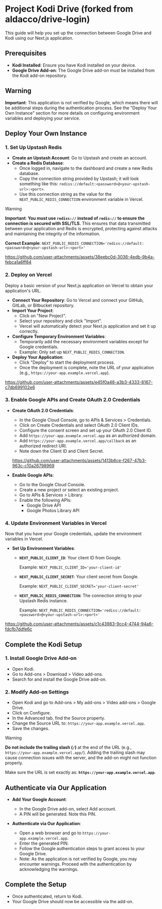 

# Project Kodi Drive (forked from aldacco/drive-login)

This guide will help you set up the connection between Google Drive and Kodi using our Next.js application.

## Prerequisites

- **Kodi Installed**: Ensure you have Kodi installed on your device.
- **Google Drive Add-on**: The Google Drive add-on must be installed from the Kodi add-on repository.

## Warning

**Important**: This application is not verified by Google, which means there will be additional steps during the authentication process. See the "Deploy Your Own Instance" section for more details on configuring environment variables and deploying your service.

## Deploy Your Own Instance

### 1. Set Up Upstash Redis

- **Create an Upstash Account**: Go to Upstash and create an account.
- **Create a Redis Database**:
  - Once logged in, navigate to the dashboard and create a new Redis database.
  - Copy the connection string provided by Upstash; it will look something like this: `rediss://default:<password>@<your-upstash-url>:<port>`.
  - Use this connection string as the value for the `NEXT_PUBLIC_REDIS_CONNECTION` environment variable in Vercel.
  
> [!WARNING]  
> **Important**: **You must use `rediss://` instead of `redis://` to ensure the connection is secured with SSL/TLS.**
> This ensures that data transmitted between your application and Redis is encrypted, protecting against attacks and maintaining the integrity of the information.
> 
> **Correct Example**: `NEXT_PUBLIC_REDIS_CONNECTION='rediss://default:<password>@<your-upstash-url>:<port>'`
  
https://github.com/user-attachments/assets/38eebc0d-3036-4edb-9b4a-febca1a6ff84

### 2. Deploy on Vercel

Deploy a basic version of your Next.js application on Vercel to obtain your application's URL.

- **Connect Your Repository**: Go to Vercel and connect your GitHub, GitLab, or Bitbucket repository.
- **Import Your Project**:
  - Click on "New Project".
  - Select your repository and click "Import".
  - Vercel will automatically detect your Next.js application and set it up correctly.
- **Configure Temporary Environment Variables**:
  - Temporarily add the necessary environment variables except for Google credentials.
  - Example: Only set up `NEXT_PUBLIC_REDIS_CONNECTION`.
- **Deploy Your Application**:
  - Click "Deploy" to start the deployment process.
  - Once the deployment is complete, note the URL of your application (e.g., `https://your-app.example.vercel.app`).

https://github.com/user-attachments/assets/e45f0a48-a3b3-4333-8167-c7db699102e6

### 3. Enable Google APIs and Create OAuth 2.0 Credentials

- **Create OAuth 2.0 Credentials**:
  - In the Google Cloud Console, go to APIs & Services > Credentials.
  - Click on Create Credentials and select OAuth 2.0 Client IDs.
  - Configure the consent screen and set up your OAuth 2.0 Client ID.
  - Add `https://your-app.example.vercel.app` as an authorized domain.
  - Add `https://your-app.example.vercel.app/callback` as an authorized redirect URI.
  - Note down the Client ID and Client Secret.

  https://github.com/user-attachments/assets/1413b6ce-f267-47b3-963c-c10a26798969
  
- **Enable Google APIs**:
  - Go to the Google Cloud Console.
  - Create a new project or select an existing project.
  - Go to APIs & Services > Library.
  - Enable the following APIs:
    - Google Drive API
    - Google Photos Library API

### 4. Update Environment Variables in Vercel

Now that you have your Google credentials, update the environment variables in Vercel.

- **Set Up Environment Variables**:
  - **`NEXT_PUBLIC_CLIENT_ID`**: Your client ID from Google.

    Example: `NEXT_PUBLIC_CLIENT_ID='your-client-id'`

  - **`NEXT_PUBLIC_CLIENT_SECRET`**: Your client secret from Google.

    Example: `NEXT_PUBLIC_CLIENT_SECRET='your-client-secret'`

  - **`NEXT_PUBLIC_REDIS_CONNECTION`**: The connection string to your Upstash Redis instance.

    Example: `NEXT_PUBLIC_REDIS_CONNECTION='rediss://default:<password>@<your-upstash-url>:<port>'`

https://github.com/user-attachments/assets/c1c43983-9cc4-4744-94a6-fdcfb7ddfe6c

## Complete the Kodi Setup

### 1. Install Google Drive Add-on

- Open Kodi.
- Go to Add-ons > Download > Video add-ons.
- Search for and install the Google Drive add-on.

### 2. Modify Add-on Settings

- Open Kodi and go to Add-ons > My add-ons > Video add-ons > Google Drive.
- Click on Configure.
- In the Advanced tab, find the Source property.
- Change the Source URL to: `https://your-app.example.vercel.app`.
- Save the changes.

> [!WARNING]  
> **Do not include the trailing slash (`/`)** at the end of the URL (e.g., `https://your-app.example.vercel.app/`). Adding the trailing slash may cause connection issues with the server, and the add-on might not function properly.
>
> Make sure the URL is set exactly as: **`https://your-app.example.vercel.app`**.

## Authenticate via Our Application

- **Add Your Google Account**:
  - In the Google Drive add-on, select Add account.
  - A PIN will be generated. Note this PIN.

- **Authenticate via Our Application**:
  - Open a web browser and go to `https://your-app.example.vercel.app`.
  - Enter the generated PIN.
  - Follow the Google authentication steps to grant access to your Google Drive.
  - Note: As the application is not verified by Google, you may encounter warnings. Proceed with the authentication by acknowledging the warnings.

## Complete the Setup

- Once authenticated, return to Kodi.
- Your Google Drive should now be accessible via the add-on.

